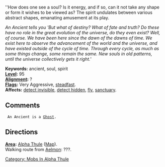 ''How does one see a soul? Is it energy, and if so, can it not take any
shape or form it wishes to be viewed as? The spirit undulates between
various abstract shapes, emanating amusement at its play.

*An Ancient tells you 'But what of destiny? What of fate and truth? Do
these have no role in the great evolution of the universe, do they even
exist? Well, of course. We have been here since the dawn of the dawns of
time. We exist here to observe the advancement of the world and the
universe, and have existed outside of the cycle of time. Through every
cycle, as much as some things change, some remain the same. New souls in
old patterns, until the universe collectively gets it right.*'

**Keywords:** ancient, soul, spirit  
**[Level](Level "wikilink"):** 95  
**[Alignment](Alignment "wikilink"):** ?  
**[Flags](:Category:_Mob_Types "wikilink"):** Very Aggressive,
[steadfast](Sentinel_Mobs "wikilink").  
**Affects:** [detect invisible](Detect_Invis "wikilink"), [detect
hidden](Detect_Hidden "wikilink"), [fly](Fly "wikilink"),
[sanctuary](Sanctuary "wikilink").  

## Comments

` An Ancient is a `[`Ghost`](Ghosts "wikilink")`.`

## Directions

**[Area](:Category:_Areas "wikilink"):** [Alpha
Thule](:Category:_Alpha_Thule "wikilink")
([Map](Alpha_Thule_Map "wikilink")).  
Walking route from [Aelmon](Aelmon "wikilink"): ???.  

[Category: Mobs In Alpha
Thule](Category:_Mobs_In_Alpha_Thule "wikilink")

